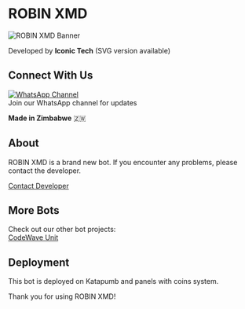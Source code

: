 # ROBIN XMD

![ROBIN XMD Banner](https://files.catbox.moe/gk91cy.jpg)

Developed by **Iconic Tech** (SVG version available)

## Connect With Us
[![WhatsApp Channel](https://upload.wikimedia.org/wikipedia/commons/6/6b/WhatsApp.svg)](https://whatsapp.com/channel/0029VaX2Js9RZAVtDgMYj0r)  
Join our WhatsApp channel for updates

**Made in Zimbabwe** 🇿🇼

## About
ROBIN XMD is a brand new bot. If you encounter any problems, please contact the developer.

[Contact Developer](https://contact-iconictechdev.vercel.app/)

## More Bots
Check out our other bot projects:  
[CodeWave Unit](https://codewave-unit.vercel.app)

## Deployment
This bot is deployed on Katapumb and panels with coins system.

Thank you for using ROBIN XMD!
